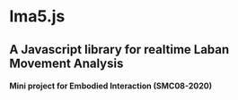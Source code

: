 # lma5.js
## A Javascript library for realtime Laban Movement Analysis 

#### Mini project for Embodied Interaction (SMC08-2020)
